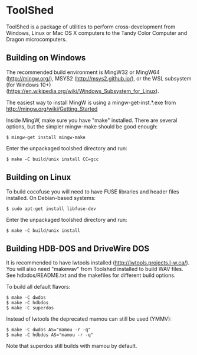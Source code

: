# ToolShed

ToolShed is a package of utilities to perform cross-development from Windows,
Linux or Mac OS X computers to the Tandy Color Computer and Dragon
microcomputers.

## Building on Windows

The recommended build environment is MingW32 or MingW64 (http://mingw.org/),
MSYS2 (http://msys2.github.io/), or the WSL subsystem (for Windows 10+)
(https://en.wikipedia.org/wiki/Windows_Subsystem_for_Linux).

The easiest way to install MingW is using a mingw-get-inst.*.exe from
http://mingw.org/wiki/Getting_Started

Inside MingW, make sure you have "make" installed. There are several options,
but the simpler mingw-make should be good enough:
```
$ mingw-get install mingw-make
```

Enter the unpackaged toolshed directory and run:
```
$ make -C build/unix install CC=gcc
```


## Building on Linux

To build cocofuse you will need to have FUSE libraries and header files
installed. On Debian-based systems:
```
$ sudo apt-get install libfuse-dev
```

Enter the unpackaged toolshed directory and run:
```
$ make -C build/unix install
```

## Building HDB-DOS and DriveWire DOS

It is recommended to have lwtools installed (http://lwtools.projects.l-w.ca/).
You will also need "makewav" from Toolshed installed to build WAV files.
See hdbdos/README.txt and the makefiles for different build options.

To build all default flavors:
```
$ make -C dwdos
$ make -C hdbdos
$ make -C superdos
```

Instead of lwtools the deprecated mamou can still be used (YMMV):
```
$ make -C dwdos AS="mamou -r -q"
$ make -C hdbdos AS="mamou -r -q"
```

Note that superdos still builds with mamou by default.
